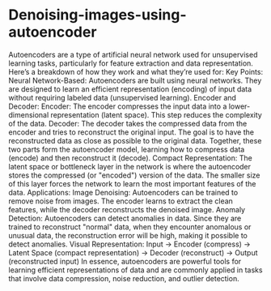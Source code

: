 # Denoising-images-using-autoencoder
Autoencoders are a type of artificial neural network used for unsupervised learning tasks, particularly for feature extraction and data representation. Here’s a breakdown of how they work and what they’re used for:
Key Points:
Neural Network-Based:
Autoencoders are built using neural networks. They are designed to learn an efficient representation (encoding) of input data without requiring labeled data (unsupervised learning).
Encoder and Decoder:
Encoder: The encoder compresses the input data into a lower-dimensional representation (latent space). This step reduces the complexity of the data.
Decoder: The decoder takes the compressed data from the encoder and tries to reconstruct the original input. The goal is to have the reconstructed data as close as possible to the original data.
Together, these two parts form the autoencoder model, learning how to compress data (encode) and then reconstruct it (decode).
Compact Representation:
The latent space or bottleneck layer in the network is where the autoencoder stores the compressed (or "encoded") version of the data. The smaller size of this layer forces the network to learn the most important features of the data.
Applications:
Image Denoising: Autoencoders can be trained to remove noise from images. The encoder learns to extract the clean features, while the decoder reconstructs the denoised image.
Anomaly Detection: Autoencoders can detect anomalies in data. Since they are trained to reconstruct "normal" data, when they encounter anomalous or unusual data, the reconstruction error will be high, making it possible to detect anomalies.
Visual Representation:
Input → Encoder (compress) → Latent Space (compact representation) → Decoder (reconstruct) → Output (reconstructed input)
In essence, autoencoders are powerful tools for learning efficient representations of data and are commonly applied in tasks that involve data compression, noise reduction, and outlier detection.
